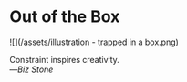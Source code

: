 # Out of the Box

![](/assets/illustration - trapped in a box.png)

Constraint inspires creativity.  
—_Biz Stone_

